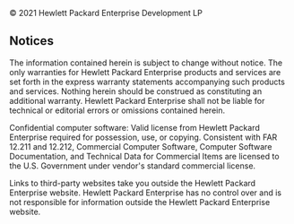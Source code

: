 © 2021 Hewlett Packard Enterprise Development LP

## Notices

The information contained herein is subject to change without notice. The only warranties for Hewlett Packard Enterprise products and services are set forth in the express warranty statements accompanying such products and services. Nothing herein should be construed as constituting an additional warranty. Hewlett Packard Enterprise shall not be liable for technical or editorial errors or omissions contained herein.

Confidential computer software: Valid license from Hewlett Packard Enterprise required for possession, use, or copying. Consistent with FAR 12.211 and 12.212, Commercial Computer Software, Computer Software Documentation, and Technical Data for Commercial Items are licensed to the U.S. Government under vendor's standard commercial license.

Links to third-party websites take you outside the Hewlett Packard Enterprise website. Hewlett Packard Enterprise has no control over and is not responsible for information outside the Hewlett Packard Enterprise website.

